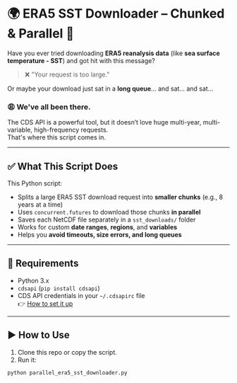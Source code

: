 # 🌍 ERA5 SST Downloader – Chunked & Parallel 🚀

Have you ever tried downloading **ERA5 reanalysis data** (like **sea surface temperature - SST**) and got hit with this message?

> ❌ "Your request is too large."

Or maybe your download just sat in a **long queue**... and sat... and sat...

### 😩 We've all been there.

The CDS API is a powerful tool, but it doesn’t love huge multi-year, multi-variable, high-frequency requests.  
That's where this script comes in.

---

## ✅ What This Script Does

This Python script:

- Splits a large ERA5 SST download request into **smaller chunks** (e.g., 8 years at a time)
- Uses `concurrent.futures` to download those chunks **in parallel**
- Saves each NetCDF file separately in a `sst_downloads/` folder
- Works for custom **date ranges**, **regions**, and **variables**
- Helps you **avoid timeouts, size errors, and long queues**

---

## 🔧 Requirements

- Python 3.x
- `cdsapi` (`pip install cdsapi`)
- CDS API credentials in your `~/.cdsapirc` file  
  👉 [How to set it up](https://cds.climate.copernicus.eu/api-how-to)

---

## ▶️ How to Use

1. Clone this repo or copy the script.
2. Run it:

```bash
python parallel_era5_sst_downloader.py
